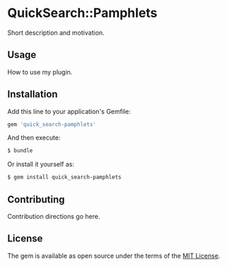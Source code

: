 # QuickSearch::Pamphlets
Short description and motivation.

## Usage
How to use my plugin.

## Installation
Add this line to your application's Gemfile:

```ruby
gem 'quick_search-pamphlets'
```

And then execute:
```bash
$ bundle
```

Or install it yourself as:
```bash
$ gem install quick_search-pamphlets
```

## Contributing
Contribution directions go here.

## License
The gem is available as open source under the terms of the [MIT License](https://opensource.org/licenses/MIT).
